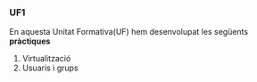 ### UF1

En aquesta Unitat Formativa(UF) hem desenvolupat les següents **pràctiques**
1. Virtualització
2. Usuaris i grups
